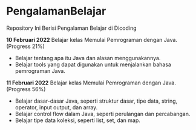 # PengalamanBelajar
Repository Ini Berisi Pengalaman Belajar di Dicoding

**10 Februari 2022**
Belajar kelas Memulai Pemrograman dengan Java. (Progress 21%)
* Belajar tentang apa itu Java dan alasan menggunakannya.
* Belajar tools yang dapat digunakan untuk menjalankan bahasa pemrograman Java.

**11 Februari 2022**
Belajar kelas Memulai Pemrograman dengan Java. (Progress 56%)
* Belajar dasar-dasar Java, seperti struktur dasar, tipe data, string, operator, input output, dan array.
* Belajar control flow dalam Java, seperti perulangan dan percabangan.
* Belajar tipe data koleksi, seperti list, set, dan map.
